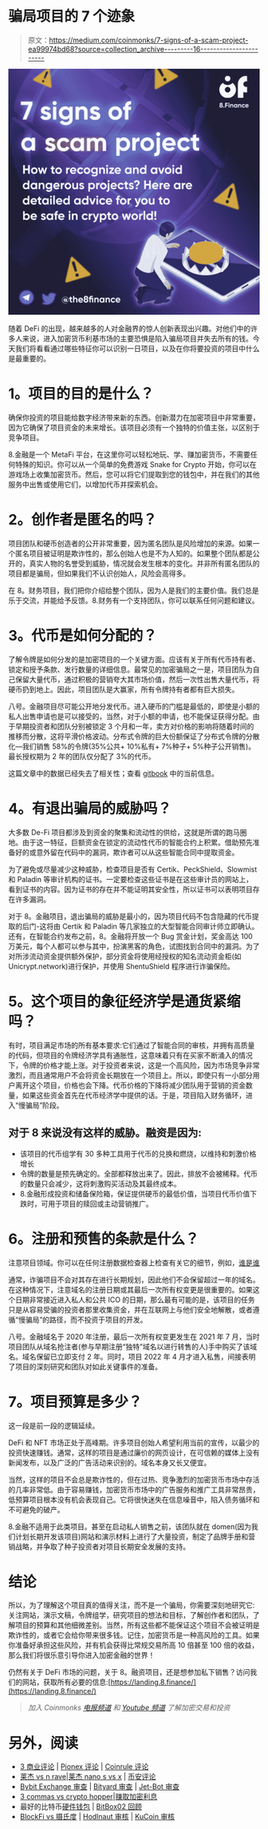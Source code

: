 # 骗局项目的 7 个迹象

> 原文：<https://medium.com/coinmonks/7-signs-of-a-scam-project-ea99974bd68?source=collection_archive---------16----------------------->

![](img/881ca645706096ac75adc56abedb2a4c.png)

随着 DeFi 的出现，越来越多的人对金融界的惊人创新表现出兴趣。对他们中的许多人来说，进入加密货币利基市场的主要恐惧是陷入骗局项目并失去所有的钱。今天我们将看看通过哪些特征你可以识别一日项目，以及在你将要投资的项目中什么是最重要的。

# **1。项目的目的是什么？**

确保你投资的项目能给数字经济带来新的东西。创新潜力在加密项目中非常重要，因为它确保了项目资金的未来增长。该项目必须有一个独特的价值主张，以区别于竞争项目。

8.金融是一个 MetaFi 平台，在这里你可以轻松地玩、学、赚加密货币，不需要任何特殊的知识。你可以从一个简单的免费游戏 Snake for Crypto 开始，你可以在游戏场上收集加密货币。然后，您可以将它们提取到您的钱包中，并在我们的其他服务中出售或使用它们，以增加代币并探索机会。

# **2。创作者是匿名的吗？**

项目团队和硬币创造者的公开非常重要，因为匿名团队是风险增加的来源。如果一个匿名项目被证明是欺诈性的，那么创始人也是不为人知的。如果整个团队都是公开的，真实人物的名誉受到威胁，情况就会发生根本的变化。并非所有匿名团队的项目都是骗局，但如果我们不认识创始人，风险会高得多。

在 8。财务项目，我们把你介绍给整个团队，因为人是我们的主要价值。我们总是乐于交流，并能给予反馈。8.财务有一个支持团队，你可以联系任何问题和建议。

# **3。代币是如何分配的？**

了解令牌是如何分发的是加密项目的一个关键方面。应该有关于所有代币持有者、锁定和授予条款、发行数量的详细信息。最常见的加密骗局之一是，项目团队为自己保留大量代币，通过积极的营销夸大其市场价值，然后一次性出售大量代币，将硬币扔到地上。因此，项目团队是大赢家，所有令牌持有者都有巨大损失。

八号。金融项目尽可能公开地分发代币。进入硬币的门槛是最低的，即使是小额的私人出售申请也是可以接受的，当然，对于小额的申请，也不能保证获得分配。由于早期投资者和团队分别被锁定 3 个月和一年，卖方对价格的影响将随着时间的推移而分散，这将平滑价格波动。分布式令牌的巨大份额保证了分布式令牌的分散化—我们销售 58%的令牌(35%公共+ 10%私有+ 7%种子+ 5%种子公开销售)。最长授权期为 2 年的团队仅分配了 3%的代币。

这篇文章中的数据已经失去了相关性；查看 [gitbook](https://8-finance.gitbook.io/wiki-eng/about/what-is-8.finance) 中的当前信息。

# **4。有退出骗局的威胁吗？**

大多数 De-Fi 项目都涉及到资金的聚集和流动性的供给，这就是所谓的跑马圈地。由于这一特征，巨额资金在锁定的流动性代币的智能合约上积累。借助预先准备好的或意外留在代码中的漏洞，欺诈者可以从这些智能合同中提取资金。

为了避免或尽量减少这种威胁，检查项目是否有 Certik、PeckShield、Slowmist 和 Paladin 等审计机构的证书。一定要检查这些证书是在这些审计员的网站上，看到证书的内容。因为证书的存在并不能证明其安全性，所以证书可以表明项目存在许多漏洞。

对于 8。金融项目，退出骗局的威胁是最小的，因为项目代码不包含隐藏的代币提取的后门-这将由 Certik 和 Paladin 等几家独立的大型智能合同审计师立即确认。还有，在智能合约发布之前，8。金融将开放一个 Bug 赏金计划，奖金高达 100 万美元，每个人都可以参与其中，扮演黑客的角色，试图找到合同中的漏洞。为了对所涉流动资金提供额外保护，部分资金将使用经授权的知名流动资金柜(如 Unicrypt.network)进行保护，并使用 ShentuShield 程序进行诈骗保险。

# **5。这个项目的象征经济学是通货紧缩吗？**

有时，项目满足市场的所有基本要求:它们通过了智能合同的审核，并拥有高质量的代码，但项目的令牌经济学具有通胀性，这意味着只有在买家不断涌入的情况下，令牌的价格才能上涨。对于投资者来说，这是一个高风险，因为市场竞争非常激烈，而且通常用户不会将资金长期放在一个项目上。所以，即使只有一小部分用户离开这个项目，价格也会下降。代币价格的下降将减少团队用于营销的资金数量，如果这些资金首先在代币经济学中提供的话。于是，项目陷入财务循环，进入“慢骗局”阶段。

## 对于 8 来说没有这样的威胁。融资是因为:

*   该项目的代币组学有 30 多种工具用于代币的兑换和燃烧，以维持和刺激价格增长
*   令牌的数量是预先确定的。全部都释放出来了。因此，排放不会被稀释。代币的数量只会减少，这将刺激购买活动及其最终成本。
*   8.金融形成投资和储备保险箱，保证提供硬币的最低价值，当项目代币价值下跌时，可用于项目的赎回或主动营销推广。

# **6。注册和预售的条款是什么？**

注意项目领域。你可以在任何注册数据检查器上检查有关它的细节，例如，[谁是谁](https://who.is/)

通常，诈骗项目不会对其存在进行长期规划，因此他们不会保留超过一年的域名。在这种情况下，注意域名的注册日期或其最后一次所有权变更是很重要的。如果这个日期非常接近进入私人和公共 ICO 的日期，那么最有可能的是，该项目的任务只是从容易受骗的投资者那里收集资金，并在互联网上与他们安全地解散，或者遵循“慢骗局”的路径，而不投资于项目的开发。

八号。金融域名于 2020 年注册，最后一次所有权变更发生在 2021 年 7 月，当时项目团队从域名抢注者(参与早期注册“独特”域名以进行转售的人)手中购买了该域名。域名保留已立即支付 2 年。同时，项目 2022 年 4 月才进入私售，间接表明了项目的深刻研究和团队对如此关键事件的准备。

# **7。项目预算是多少？**

这一段是前一段的逻辑延续。

DeFi 和 NFT 市场正处于高峰期。许多项目创始人希望利用当前的宣传，以最少的投资快速赚钱。通常，这样的项目是通过廉价的网页设计，在可信赖的媒体上没有新闻发布，以及广泛的广告活动来识别的。域名本身又长又便宜。

当然，这样的项目不会总是欺诈性的，但在过热、竞争激烈的加密货币市场中存活的几率非常低。由于容易赚钱，加密货币市场中的广告服务和推广工具非常昂贵，低预算项目根本没有机会表现自己。它将很快迷失在信息噪音中，陷入债务循环和不可避免的破产。

8.金融不适用于此类项目。甚至在启动私人销售之前，该团队就在 domen(因为我们计划长期开发该项目)网站和演示材料上进行了大量投资，制定了品牌手册和营销战略，并争取了种子投资者对项目长期安全发展的支持。

# 结论

所以，为了理解这个项目真的值得关注，而不是一个骗局，你需要深刻地研究它:关注网站，演示文稿，令牌组学，研究项目的想法和目标，了解创作者和团队，了解项目的预算和其他细微差别。当然，所有这些都不能保证这个项目不会被证明是欺诈性的，或者它会给你带来很多钱。记住，加密货币是一种高风险的工具。如果你准备好承担这些风险，并有机会获得比常规交易所高 10 倍甚至 100 倍的收益，那么我们将很乐意引导你进入加密金融的世界！

仍然有关于 DeFi 市场的问题，关于 8。融资项目，还是想参加私下销售？访问我们的网站，获取所有必要的信息:[https://landing.8.finance/](https://landing.8.finance/)

> *加入 Coinmonks* [*电报频道*](https://t.me/coincodecap) *和* [*Youtube 频道*](https://www.youtube.com/c/coinmonks/videos) *了解加密交易和投资*

# 另外，阅读

*   [3 商业评论](/coinmonks/3commas-review-an-excellent-crypto-trading-bot-2020-1313a58bec92) | [Pionex 评论](https://coincodecap.com/pionex-review-exchange-with-crypto-trading-bot) | [Coinrule 评论](/coinmonks/coinrule-review-2021-a-beginner-friendly-crypto-trading-bot-daf0504848ba)
*   [莱杰 vs n rave](/coinmonks/ledger-vs-ngrave-zero-7e40f0c1d694)|[莱杰 nano s vs x](/coinmonks/ledger-nano-s-vs-x-battery-hardware-price-storage-59a6663fe3b0) | [币安评论](/coinmonks/binance-review-ee10d3bf3b6e)
*   [Bybit Exchange 审查](/coinmonks/bybit-exchange-review-dbd570019b71) | [Bityard 审查](https://coincodecap.com/bityard-reivew) | [Jet-Bot 审查](https://coincodecap.com/jet-bot-review)
*   [3 commas vs crypto hopper](/coinmonks/3commas-vs-pionex-vs-cryptohopper-best-crypto-bot-6a98d2baa203)|[赚取加密利息](/coinmonks/earn-crypto-interest-b10b810fdda3)
*   最好的比特币[硬件钱包](/coinmonks/hardware-wallets-dfa1211730c6) | [BitBox02 回顾](/coinmonks/bitbox02-review-your-swiss-bitcoin-hardware-wallet-c36c88fff29)
*   [BlockFi vs 摄氏度](/coinmonks/blockfi-vs-celsius-vs-hodlnaut-8a1cc8c26630) | [Hodlnaut 审核](/coinmonks/hodlnaut-review-best-way-to-hodl-is-to-earn-interest-on-your-bitcoin-6658a8c19edf) | [KuCoin 审核](https://coincodecap.com/kucoin-review)